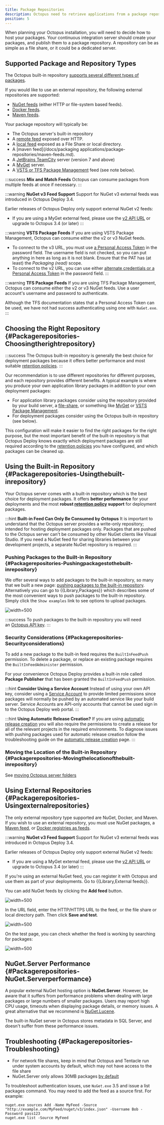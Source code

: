 ```yaml
---
title: Package Repositories
description: Octopus need to retrieve applications from a package repository; options include the built-in repository, local and remote NuGet feeds, Maven, JetBrains TeamCity, MyGet and VSTS or TFS Package Management.
position: 5
---
```


When planning your Octopus installation, you will need to decide how to host your packages. Your continuous integration server should create your packages, and publish them to a package repository. A repository can be as simple as a file share, or it could be a dedicated server.

## Supported Package and Repository Types

The Octopus built-in repository [supports several different types of packages](/docs/packaging-applications/supported-packages.md). 

If you would like to use an external repository, the following external repositories are supported:

 - [NuGet feeds](https://docs.nuget.org/create/hosting-your-own-nuget-feeds) (either HTTP or file-system based feeds).
 - [Docker feeds](/docs/packaging-applications/package-repositories/registries/index.md).
 - [Maven feeds](/docs/packaging-applications/package-repositories/maven-feeds.md).

Your package repository will typically be:

- The Octopus server's built-in repository
- A [remote feed](http://docs.nuget.org/docs/creating-packages/hosting-your-own-nuget-feeds#Creating_Remote_Feeds "Remote NuGet feeds") exposed over HTTP.
- A [local feed](http://docs.nuget.org/docs/creating-packages/hosting-your-own-nuget-feeds#Creating_Local_Feeds "Local NuGet package repositories") exposed as a File Share or local directory.
- A [maven feed](/docs/packaging applications/package-repositories/maven-feeds.md).
- A [JetBrains TeamCity](http://blogs.jetbrains.com/dotnet/2011/08/native-nuget-support-in-teamcity/ "JetBrains TeamCity") server (version 7 and above)
- A [MyGet](http://www.myget.org/ "MyGet") server.
- A [VSTS or TFS Package Management](https://www.visualstudio.com/en-us/docs/package/overview) feed (see note below).

:::success
**Mix and Match Feeds**
Octopus can consume packages from multiple feeds at once if necessary.
:::

:::warning
**NuGet v3 Feed Support**
Support for NuGet v3 external feeds was introduced in Octopus Deploy 3.4.

Earlier releases of Octopus Deploy only support external NuGet v2 feeds:

- If you are using a MyGet external feed, please use the [v2 API URL](http://docs.myget.org/docs/reference/feed-endpoints) or upgrade to Octopus 3.4 (or later)
:::

:::warning
**VSTS Package Feeds**
If you are using VSTS Package Management, Octopus can consume either the v2 or v3 NuGet feeds.

- To connect to the v3 URL, you must use [a Personal Access Token](https://www.visualstudio.com/en-us/docs/integrate/get-started/auth/overview) in the password field. The username field is not checked, so you can put anything in here as long as it is not blank. Ensure that the PAT has (at least) the *Packaging (read)* scope.
- To connect to the v2 URL, you can use either [alternate credentials or a Personal Access Token](https://www.visualstudio.com/en-us/docs/integrate/get-started/auth/overview) in the password field.
:::

:::warning
**TFS Package Feeds**
If you are using TFS Package Management, Octopus can consume either the v2 or v3 NuGet feeds. Use a user account's username and password to authenticate.

Although the TFS documentation states that a Personal Access Token can be used, we have not had success authenticating using one with `NuGet.exe`.
:::

## Choosing the Right Repository {#Packagerepositories-Choosingtherightrepository}

:::success
The Octopus built-in repository is generally the best choice for deployment packages because it offers better performance and most suitable [retention policies](/docs/administration/retention-policies/index.md).
:::

Our recommendation is to use different repositories for different purposes, and each repository provides different benefits. A typical example is where you produce your own application library packages in addition to your own deployment packages:

- For application library packages consider using the repository provided by your build server, a [file-share](http://docs.nuget.org/docs/creating-packages/hosting-your-own-nuget-feeds#Creating_Local_Feeds), or something like [MyGet](http://www.myget.org/ "MyGet") or [VSTS Package Management](https://www.visualstudio.com/en-us/docs/package/overview).
- For deployment packages consider using the Octopus built-in repository (see below).

This configuration will make it easier to find the right packages for the right purpose, but the most important benefit of the built-in repository is that Octopus Deploy knows exactly which deployment packages are still required according to the [retention policies](/docs/administration/retention-policies/index.md) you have configured, and which packages can be cleaned up.

## Using the Built-in Repository {#Packagerepositories-Usingthebuilt-inrepository}

Your Octopus server comes with a built-in repository which is the best choice for deployment packages. It offers **better performance** for your deployments and the most **robust [retention policy](/docs/administration/retention-policies/index.md) support** for deployment packages.

:::hint
**Built-in Feed Can Only Be Consumed by Octopus**
It is important to understand that the Octopus server provides a write-only repository; intended for hosting deployment packages only. Packages that are pushed to the Octopus server can't be consumed by other NuGet clients like Visual Studio. If you need a NuGet feed for sharing libraries between your development projects, a separate NuGet repository is required.
:::

### Pushing Packages to the Built-in Repository {#Packagerepositories-Pushingpackagestothebuilt-inrepository}

We offer several ways to add packages to the built-in repository, so many that we built a new page: [pushing packages to the built-in repository](/docs/packaging-applications/package-repositories/pushing-packages-to-the-built-in-repository.md). Alternatively you can go to {{Library,Packages}} which describes some of the most convenient ways to push packages to the built-in repository.  Simply click the `Show examples` link to see options to upload packages.

![](/docs/images/3048094/3277775.png "width=500")

:::success
To push packages to the built-in repository you will need an [Octopus API key](/docs/how-to/how-to-create-an-api-key.md).
:::

### Security Considerations {#Packagerepositories-Securityconsiderations}

To add a new package to the built-in feed requires the `BuiltInFeedPush` permission. To delete a package, or replace an existing package requires the `BuiltInFeedAdminister` permission.

For your convenience Octopus Deploy provides a built-in role called **Package Publisher** that has been granted the `BuiltInFeedPush` permission.

:::hint
**Consider Using a Service Account**
Instead of using your own API key, consider using a [Service Account](/docs/administration/managing-users-and-teams/service-accounts.md) to provide limited permissions since packages will normally be pushed by an automated service like your build server. Service Accounts are API-only accounts that cannot be used sign in to the Octopus Deploy web portal.
:::

:::hint
**Using Automatic Release Creation?**
If you are using [automatic release creation](/docs/deploying-applications/automatic-release-creation.md) you will also require the permissions to create a release for all of the relevant projects in the required environments. To diagnose issues with pushing packages used for automatic release creation follow the troubleshooting guide on the [automatic release creation](/docs/deploying-applications/automatic-release-creation.md) page.
:::

### Moving the Location of the Built-in Repository {#Packagerepositories-Movingthelocationofthebuilt-inrepository}

See [moving Octopus server folders](/docs/administration/server-configuration-and-file-storage/moving-octopus-server-folders.md#MovingOctopusServerfolders-OctopusHome)

## Using External Repositories {#Packagerepositories-Usingexternalrepositories}

The only external repository type supported are NuGet, Docker, and Maven. If you wish to use an external repository, you must use NuGet packages, a [Maven feed](/docs/packaging-applications/package-repositories/maven-feeds.md), or [Docker registries as feeds](/docs/packaging-applications/package-repositories/registries/index.md).

:::warning
**NuGet v3 Feed Support**
Support for NuGet v3 external feeds was introduced in Octopus Deploy 3.4.

Earlier releases of Octopus Deploy only support external NuGet v2 feeds:

- If you are using a MyGet external feed, please use the [v2 API URL](http://docs.myget.org/docs/reference/feed-endpoints) or upgrade to Octopus 3.4 (or later)
:::

If you're using an external NuGet feed, you can register it with Octopus and use them as part of your deployments. Go to {{Library,External feeds}}.

You can add NuGet feeds by clicking the **Add feed** button.

![](/docs/images/3048094/3277774.png "width=500")

In the URL field, enter the HTTP/HTTPS URL to the feed, or the file share or local directory path. Then click **Save and test**.

![](/docs/images/3048094/3277773.png "width=500")

On the test page, you can check whether the feed is working by searching for packages:

![](/docs/images/3048094/3277772.png "width=500")

## NuGet.Server Performance {#Packagerepositories-NuGet.Serverperformance}

A popular external NuGet hosting option is **NuGet.Server**. However, be aware that it suffers from performance problems when dealing with large packages or large numbers of smaller packages. Users may report high CPU usage, timeouts when displaying package details, or memory issues. A great alternative that we recommend is [NuGet.Lucene](https://github.com/themotleyfool/NuGet.Lucene).

The built-in NuGet server in Octopus stores metadata in SQL Server, and doesn't suffer from these performance issues.

## Troubleshooting {#Packagerepositories-Troubleshooting}

- For network file shares, keep in mind that Octopus and Tentacle run under system accounts by default, which may not have access to the file share
- NuGet.Server only allows 30MB packages [by default](http://help.octopusdeploy.com/discussions/problems/184-30mb-default-maximum-nuget-package-size)

To troubleshoot authentication issues, use `NuGet.exe` 3.5 and issue a list packages command. You may need to add the feed as a source first. For example:

```
nuget.exe sources Add -Name MyFeed -Source "http://example.com/MyFeed/nuget/v3/index.json" -Username Bob -Password pass123
nuget.exe list -Source MyFeed
```

